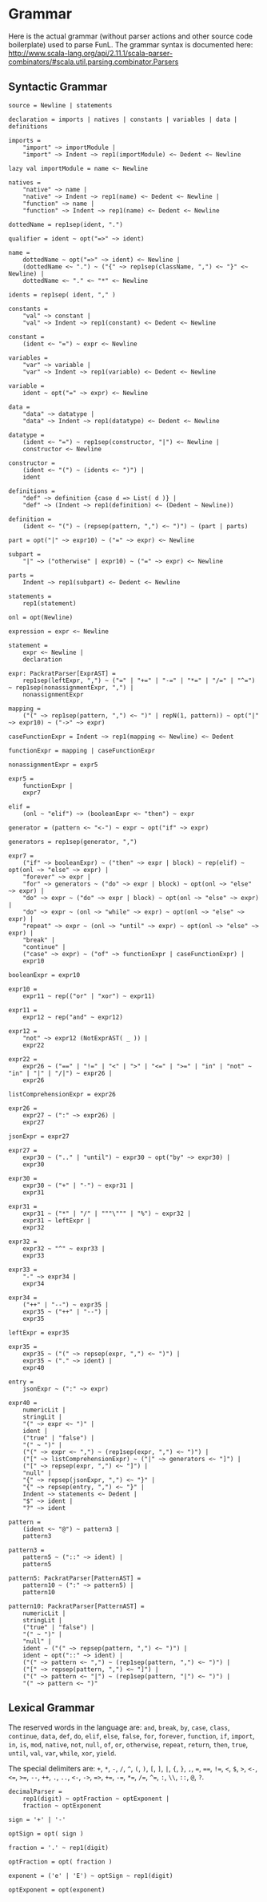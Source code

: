 # Grammar

Here is the actual grammar (without parser actions and other source code boilerplate) used to parse FunL.  The grammar syntax is documented here: <http://www.scala-lang.org/api/2.11.1/scala-parser-combinators/#scala.util.parsing.combinator.Parsers>


## Syntactic Grammar

	source = Newline | statements

	declaration = imports | natives | constants | variables | data | definitions

	imports =
		"import" ~> importModule |
		"import" ~> Indent ~> rep1(importModule) <~ Dedent <~ Newline

	lazy val importModule = name <~ Newline

	natives =
		"native" ~> name |
		"native" ~> Indent ~> rep1(name) <~ Dedent <~ Newline |
		"function" ~> name |
		"function" ~> Indent ~> rep1(name) <~ Dedent <~ Newline
		
	dottedName = rep1sep(ident, ".")

	qualifier = ident ~ opt("=>" ~> ident)

	name =
		dottedName ~ opt("=>" ~> ident) <~ Newline |
		(dottedName <~ ".") ~ ("{" ~> rep1sep(className, ",") <~ "}" <~ Newline) |
		dottedName <~ "." <~ "*" <~ Newline

	idents = rep1sep( ident, "," )
	
	constants =
		"val" ~> constant |
		"val" ~> Indent ~> rep1(constant) <~ Dedent <~ Newline

	constant =
		(ident <~ "=") ~ expr <~ Newline

	variables =
		"var" ~> variable |
		"var" ~> Indent ~> rep1(variable) <~ Dedent <~ Newline

	variable =
		ident ~ opt("=" ~> expr) <~ Newline

	data =
		"data" ~> datatype |
		"data" ~> Indent ~> rep1(datatype) <~ Dedent <~ Newline

	datatype =
		(ident <~ "=") ~ rep1sep(constructor, "|") <~ Newline |
		constructor <~ Newline

	constructor =
		(ident <~ "(") ~ (idents <~ ")") |
		ident

	definitions =
		"def" ~> definition {case d => List( d )} |
		"def" ~> (Indent ~> rep1(definition) <~ (Dedent ~ Newline))

	definition =
		(ident <~ "(") ~ (repsep(pattern, ",") <~ ")") ~ (part | parts)

	part = opt("|" ~> expr10) ~ ("=" ~> expr) <~ Newline

	subpart =
		"|" ~> ("otherwise" | expr10) ~ ("=" ~> expr) <~ Newline

	parts =
		Indent ~> rep1(subpart) <~ Dedent <~ Newline

	statements =
		rep1(statement)

	onl = opt(Newline)

	expression = expr <~ Newline
	
	statement =
		expr <~ Newline |
		declaration

	expr: PackratParser[ExprAST] =
		rep1sep(leftExpr, ",") ~ ("=" | "+=" | "-=" | "*=" | "/=" | "^=") ~ rep1sep(nonassignmentExpr, ",") |
		nonassignmentExpr

 	mapping =
		("(" ~> rep1sep(pattern, ",") <~ ")" | repN(1, pattern)) ~ opt("|" ~> expr10) ~ ("->" ~> expr)

	caseFunctionExpr = Indent ~> rep1(mapping <~ Newline) <~ Dedent
	
	functionExpr = mapping | caseFunctionExpr

	nonassignmentExpr = expr5
	
	expr5 =
		functionExpr |
		expr7

	elif =
		(onl ~ "elif") ~> (booleanExpr <~ "then") ~ expr

	generator = (pattern <~ "<-") ~ expr ~ opt("if" ~> expr)

	generators = rep1sep(generator, ",")
	
	expr7 =
		("if" ~> booleanExpr) ~ ("then" ~> expr | block) ~ rep(elif) ~ opt(onl ~> "else" ~> expr) |
		"forever" ~> expr |
		"for" ~> generators ~ ("do" ~> expr | block) ~ opt(onl ~> "else" ~> expr) |
		"do" ~> expr ~ ("do" ~> expr | block) ~ opt(onl ~> "else" ~> expr) |
		"do" ~> expr ~ (onl ~> "while" ~> expr) ~ opt(onl ~> "else" ~> expr) |
		"repeat" ~> expr ~ (onl ~> "until" ~> expr) ~ opt(onl ~> "else" ~> expr) |
		"break" |
		"continue" |
		("case" ~> expr) ~ ("of" ~> functionExpr | caseFunctionExpr) |
		expr10

	booleanExpr = expr10

	expr10 =
		expr11 ~ rep(("or" | "xor") ~ expr11)

	expr11 =
		expr12 ~ rep("and" ~ expr12)

	expr12 =
		"not" ~> expr12 (NotExprAST( _ )) |
		expr22

	expr22 =
		expr26 ~ ("==" | "!=" | "<" | ">" | "<=" | ">=" | "in" | "not" ~ "in" | "|" | "/|") ~ expr26 |
		expr26

	listComprehensionExpr = expr26
	
	expr26 =
		expr27 ~ (":" ~> expr26) |
		expr27

	jsonExpr = expr27

	expr27 =
		expr30 ~ (".." | "until") ~ expr30 ~ opt("by" ~> expr30) |
		expr30

	expr30 =
		expr30 ~ ("+" | "-") ~ expr31 |
		expr31

	expr31 =
		expr31 ~ ("*" | "/" | """\""" | "%") ~ expr32 |
		expr31 ~ leftExpr |
		expr32

	expr32 =
		expr32 ~ "^" ~ expr33 |
		expr33

	expr33 =
		"-" ~> expr34 |
		expr34

	expr34 =
		("++" | "--") ~ expr35 |
		expr35 ~ ("++" | "--") |
		expr35

	leftExpr = expr35

	expr35 =
		expr35 ~ ("(" ~> repsep(expr, ",") <~ ")") |
		expr35 ~ ("." ~> ident) |
		expr40

	entry =
		jsonExpr ~ (":" ~> expr)

	expr40 =
		numericLit |
		stringLit |
		"(" ~> expr <~ ")" |
		ident |
		("true" | "false") |
		"(" ~ ")" |
		("(" ~> expr <~ ",") ~ (rep1sep(expr, ",") <~ ")") |
		("[" ~> listComprehensionExpr) ~ ("|" ~> generators <~ "]") |
		("[" ~> repsep(expr, ",") <~ "]") |
		"null" |
		"{" ~> repsep(jsonExpr, ",") <~ "}" |
		"{" ~> repsep(entry, ",") <~ "}" |
		Indent ~> statements <~ Dedent |
		"$" ~> ident |
		"?" ~> ident

	pattern =
		(ident <~ "@") ~ pattern3 |
		pattern3

	pattern3 =
		pattern5 ~ ("::" ~> ident) |
		pattern5
		
	pattern5: PackratParser[PatternAST] =
		pattern10 ~ (":" ~> pattern5) |
		pattern10

	pattern10: PackratParser[PatternAST] =
		numericLit |
		stringLit |
		("true" | "false") |
		"(" ~ ")" |
		"null" |
		ident ~ ("(" ~> repsep(pattern, ",") <~ ")") |
		ident ~ opt("::" ~> ident) |
		("(" ~> pattern <~ ",") ~ (rep1sep(pattern, ",") <~ ")") |
		("[" ~> repsep(pattern, ",") <~ "]") |
		("(" ~> pattern <~ "|") ~ (rep1sep(pattern, "|") <~ ")") |
		"(" ~> pattern <~ ")"


## Lexical Grammar

The reserved words in the language are:
				`and`, `break`, `by`, `case`, `class`, `continue`, `data`, `def`, `do`, `elif`,
				`else`, `false`, `for`, `forever`, `function`, `if`, `import`, `in`, `is`, `mod`, `native`,
				`not`, `null`, `of`, `or`, `otherwise`, `repeat`, `return`, `then`, `true`, `until`,
				`val`, `var`, `while`, `xor`, `yield`.

The special delimiters are: `+`, `*`, `-`, `/`, `^`, `(`, `)`, `[`, `]`, `|`, `{`, `}`, `,`, `=`, `==`, `!=`, `<`, `$`,
`>`, `<-`, `<=`, `>=`, `--`, `++`, `.`, `..`, `<-`, `->`, `=>`, `+=`, `-=`, `*=`, `/=`, `^=`, `:`, `\\`, `::`, `@`, `?`.

	decimalParser =
		rep1(digit) ~ optFraction ~ optExponent |
		fraction ~ optExponent

	sign = '+' | '-'

	optSign = opt( sign )

	fraction = '.' ~ rep1(digit)

	optFraction = opt( fraction )

	exponent = ('e' | 'E') ~ optSign ~ rep1(digit)

	optExponent = opt(exponent)